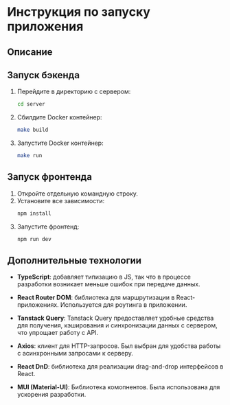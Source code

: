 # Инструкция по запуску приложения

## Описание

## Запуск бэкенда

1. Перейдите в директорию с сервером:
    ```bash
    cd server
    ```
2. Сбилдите Docker контейнер:
    ```bash
    make build
    ```
3. Запустите Docker контейнер:
    ```bash
    make run
    ```

## Запуск фронтенда

1. Откройте отдельную командную строку.
2. Установите все зависимости:
    ```bash
    npm install
    ```
3. Запустите фронтенд:
    ```bash
    npm run dev
    ```

## Дополнительные технологии
  
- **TypeScript**: добавляет типизацию в JS, так что в процессе разработки возникает меньше ошибок при передаче данных.

- **React Router DOM**: библиотека для маршрутизации в React-приложениях. Используется для роутинга в приложении.

- **Tanstack Query**: Tanstack Query предоставляет удобные средства для получения, кэширования и синхронизации данных с сервером, что упрощает работу с API.

- **Axios**: клиент для HTTP-запросов. Был выбран для удобства работы с асинхронными запросами к серверу.

- **React DnD**: библиотека для реализации drag-and-drop интерфейсов в React.

- **MUI (Material-UI)**: Библиотека комопнентов. Была использована для ускорения разработки. 
